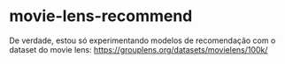 # movie-lens-recommend

De verdade, estou só experimentando modelos de recomendação com o dataset do movie lens: https://grouplens.org/datasets/movielens/100k/ 




